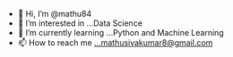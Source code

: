- 👋 Hi, I’m @mathu84
- 👀 I’m interested in ...Data Science
- 🌱 I’m currently learning ...Python and Machine Learning
- 📫 How to reach me ...mathusivakumar8@gmail.com

<!---
mathu84/mathu84 is a ✨ special ✨ repository because its `README.md` (this file) appears on your GitHub profile.
You can click the Preview link to take a look at your changes.
--->
